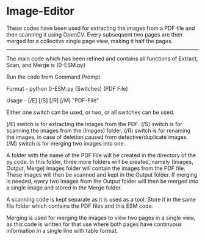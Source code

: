 # Image-Editor

These codes have been used for extracting the images from a PDF file and then scanning it using OpenCV.
Every subsequent two pages are then merged for a collective single page view, making it half the pages.

--------------------------------------------------

The main code which has been refined and contains all functions of Extract, Scan, and Merge is (0-ESM.py)

Run the code from Command Prompt.

Format - python 0-ESM.py (Switches) (PDF File)

Usage - [/E] [/S] [/R] [/M] "PDF-File"

Either one switch can be used, or two, or all switches can be used.

(/E) switch is for extracting the images from the PDF.
(/S) switch is for scanning the images from the (Images) folder.
(/R) switch is for renaming the images, in case of deletion caused from defective/duplicate images.
(/M) switch is for merging two images into one.

A folder with the name of the PDF File will be created in the directory of the py code.
In this folder, three more folders will be created, namely (Images, Output, Merge)
Images folder will contain the images from the PDF file. These images will then be scanned
and kept in the Output folder. If merging is needed, every two images from the Output folder
will then be merged into a single image and stored in the Merge folder.

A scanning code is kept separate as it is used as a tool. Store it in the same file
folder which contains the PDF files and this ESM code.

Merging is used for merging the images to view two pages in a single view, as this code is written 
for that use where both pages have continuous information in a single line with table format.


